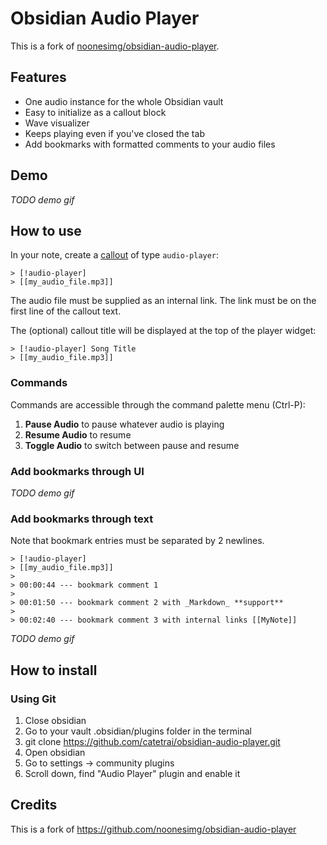 # Obsidian Audio Player

This is a fork of [noonesimg/obsidian-audio-player](https://github.com/noonesimg/obsidian-audio-player).

## Features

- One audio instance for the whole Obsidian vault
- Easy to initialize as a callout block
- Wave visualizer 
- Keeps playing even if you've closed the tab
- Add bookmarks with formatted comments to your audio files

## Demo

_TODO demo gif_

## How to use

In your note, create a [callout](https://help.obsidian.md/Editing+and+formatting/Callouts) of type `audio-player`:

```
> [!audio-player]
> [[my_audio_file.mp3]]
```

The audio file must be supplied as an internal link. The link must be on the first line of the callout text.

The (optional) callout title will be displayed at the top of the player widget:

```
> [!audio-player] Song Title
> [[my_audio_file.mp3]]
```

### Commands

Commands are accessible through the command palette menu (Ctrl-P):

1. **Pause Audio** to pause whatever audio is playing
2. **Resume Audio** to resume
3. **Toggle Audio** to switch between pause and resume

### Add bookmarks through UI

_TODO demo gif_

### Add bookmarks through text

Note that bookmark entries must be separated by 2 newlines.

```
> [!audio-player]
> [[my_audio_file.mp3]]
>
> 00:00:44 --- bookmark comment 1
>
> 00:01:50 --- bookmark comment 2 with _Markdown_ **support**
>
> 00:02:40 --- bookmark comment 3 with internal links [[MyNote]]
```

_TODO demo gif_

## How to install

### Using Git

1. Close obsidian
2. Go to your vault .obsidian/plugins folder in the terminal
3. git clone https://github.com/catetrai/obsidian-audio-player.git
4. Open obsidian
5. Go to settings -> community plugins
6. Scroll down, find "Audio Player" plugin and enable it


## Credits

This is a fork of https://github.com/noonesimg/obsidian-audio-player